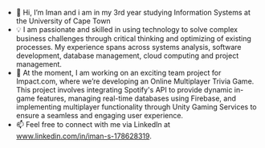 - 👋 Hi, I’m Iman and i am in my 3rd year studying Information Systems at the University of Cape Town 
- 💡  I am passionate and skilled in using technology to solve complex business challenges through critical thinking and optimizing of existing processes. My experience spans across systems analysis, software development, database management, cloud computing and project management.
- 🌱 At the moment, I am working on an exciting team project for Impact.com, where we’re developing an Online Multiplayer Trivia Game. This project involves integrating Spotify's API to provide dynamic in-game features, managing real-time databases using Firebase, and implementing multiplayer functionality through Unity Gaming Services to ensure a seamless and engaging user experience.
- 📫 Feel free to connect with me via LinkedIn at www.linkedin.com/in/iman-s-178628319. 


<!---
I022/I022 is a ✨ special ✨ repository because its `README.md` (this file) appears on your GitHub profile.
You can click the Preview link to take a look at your changes.
--->
